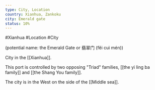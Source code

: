 ```yaml
---
type: City, Location
country: Xianhua, Zankoku
city: Emerald gate
status: 10%
---
```

#Xianhua  #Location #City

(potential name: the Emerald Gate or 翡翠门 (fěi cuì mén))

City in the [[Xianhua]].

This port is controlled by two opposing "Triad" families, [[the yi ling ba family]] and [[the Shang You family]].


The city is in the West on the side of the [[Middle sea]].

